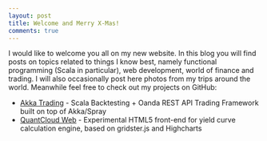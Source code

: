 ```yaml
---
layout: post
title: Welcome and Merry X-Mas!
comments: true
---
```


I would like to welcome you all on my new website. In this blog you will find posts on topics related to things I know best, namely functional programming (Scala in particular), web development, world of finance and trading. I will also occasionally post here photos from my trips around the world. Meanwhile feel free to check out my projects on GitHub:

* [Akka Trading](https://github.com/msilb/akka-trading) - Scala Backtesting + Oanda REST API Trading Framework built on top of Akka/Spray
* [QuantCloud Web](https://github.com/msilb/quantcloud-web) - Experimental HTML5 front-end for yield curve calculation engine, based on gridster.js and Highcharts